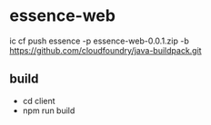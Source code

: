 # essence-web

ic cf push essence -p essence-web-0.0.1.zip -b https://github.com/cloudfoundry/java-buildpack.git


## build

- cd client
- npm run build
